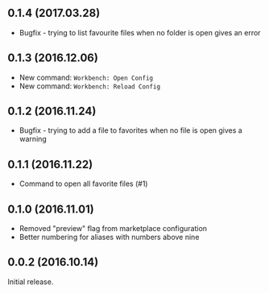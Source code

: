 ## 0.1.4 (2017.03.28)

* Bugfix - trying to list favourite files when no folder is open gives an error

## 0.1.3 (2016.12.06)

* New command: `Workbench: Open Config`
* New command: `Workbench: Reload Config`

## 0.1.2 (2016.11.24)

* Bugfix - trying to add a file to favorites when no file is open gives a warning

## 0.1.1 (2016.11.22)

* Command to open all favorite files (#1)

## 0.1.0 (2016.11.01)

* Removed "preview" flag from marketplace configuration
* Better numbering for aliases with numbers above nine

## 0.0.2 (2016.10.14)

Initial release.
